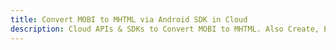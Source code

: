 ---title: Convert MOBI to MHTML via Android SDK in Clouddescription: Cloud APIs & SDKs to Convert MOBI to MHTML. Also Create, Edit & Render Microsoft Word & OpenOffice documents in the Cloud.---